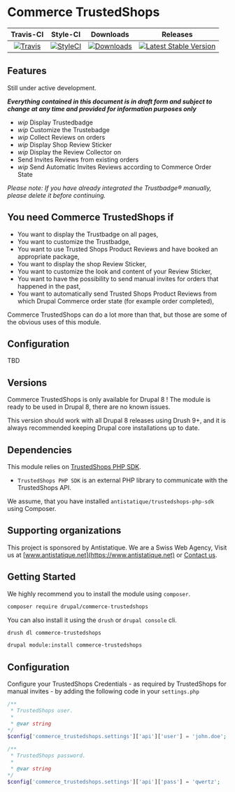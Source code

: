 # Commerce TrustedShops

|       Travis-CI        |        Style-CI         |        Downloads        |         Releases         |
|:----------------------:|:-----------------------:|:-----------------------:|:------------------------:|
| [![Travis](https://travis-ci.org/antistatique/drupal-commerce-trustedshops.svg?branch=8.x-1.x)](https://travis-ci.org/antistatique/drupal-commerce-trustedshops) | [![StyleCI](https://styleci.io/repos/85471768/shield)](https://styleci.io/repos/190755687) | [![Downloads](https://img.shields.io/badge/downloads-8.x--1.0-green.svg?style=flat-square)](https://ftp.drupal.org/files/projects/commerce_trustedshops-8.x-1.0.tar.gz) | [![Latest Stable Version](https://img.shields.io/badge/release-v1.0-blue.svg?style=flat-square)](https://www.drupal.org/project/commerce_trustedshops/releases) |

## Features

Still under active development.

***Everything contained in this document is in draft form and subject to change at any time and provided for information purposes only***

- *wip* Display Trustedbadge
- *wip* Customize the Trustebadge 
- *wip* Collect Reviews on orders
- *wip* Display Shop Review Sticker
- *wip* Display the Review Collector on
- Send Invites Reviews from existing orders
- *wip* Send Automatic Invites Reviews according to Commerce Order State

_Please note: If you have already integrated the Trustbadge® manually, please delete it before continuing._

## You need Commerce TrustedShops if

* You want to display the Trustbadge on all pages,
* You want to customize the Trustbadge,
* You want to use Trusted Shops Product Reviews and have booked an appropriate package,
* You want to display the shop Review Sticker,
* You want to customize the look and content of your Review Sticker,
* You want to have the possibility to send manual invites for orders that happened in the past,
* You want to automatically send Trusted Shops Product Reviews from which Drupal Commerce order state (for example order completed),

Commerce TrustedShops can do a lot more than that, but those are some of the obvious uses of this module.

## Configuration

TBD

## Versions

Commerce TrustedShops is only available for Drupal 8 !
The module is ready to be used in Drupal 8, there are no known issues.

This version should work with all Drupal 8 releases using Drush 9+,
and it is always recommended keeping Drupal core installations up to date.

## Dependencies

This module relies on [TrustedShops PHP SDK](https://github.com/antistatique/trustedshops-php-sdk).

* `TrustedShops PHP SDK` is an external PHP library to communicate with the TrustedShops API.

We assume, that you have installed `antistatique/trustedshops-php-sdk` using Composer.

## Supporting organizations

This project is sponsored by Antistatique. We are a Swiss Web Agency,
Visit us at [www.antistatique.net](https://www.antistatique.net) or
[Contact us](mailto:info@antistatique.net).

## Getting Started

We highly recommend you to install the module using `composer`.

  ```bash
  composer require drupal/commerce-trustedshops
  ```

You can also install it using the `drush` or `drupal console` cli.

  ```bash
  drush dl commerce-trustedshops
  ```

  ```bash
  drupal module:install commerce-trustedshops
  ```

## Configuration

Configure your TrustedShops Credentials - as required by TrustedShops for manual invites - by adding the following code in your `settings.php`

  ```php
  /**
   * TrustedShops user.
   *
   * @var string
  */
  $config['commerce_trustedshops.settings']['api']['user'] = 'john.doe';

  /**
   * TrustedShops password.
   *
   * @var string
  */
  $config['commerce_trustedshops.settings']['api']['pass'] = 'qwertz';
  ```
